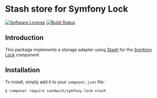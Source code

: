 # Stash store for Symfony Lock
[![Software License](https://img.shields.io/badge/license-MIT-brightgreen.svg?style=flat-square)](LICENSE)
[![Build Status](https://travis-ci.org/MyOnlineStore/symfony-lock-stash.svg?branch=master)](https://travis-ci.org/MyOnlineStore/symfony-lock-stash)

## Introduction

This package implements a storage adapter using [Stash](https://github.com/tedious/Stash) for the [Symfony Lock](https://github.com/symfony/lock/) component

## Installation

To install, simply add it to your `composer.json` file:
```shell
$ composer require sandwich/symfony-lock-stash
```
